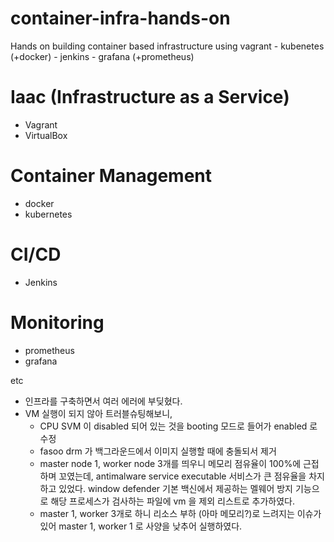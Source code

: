 # container-infra-hands-on
Hands on building container based infrastructure using vagrant - kubenetes (+docker) - jenkins - grafana (+prometheus)

# Iaac (Infrastructure as a Service)
- Vagrant
- VirtualBox

# Container Management
- docker
- kubernetes

# CI/CD
- Jenkins

# Monitoring
- prometheus
- grafana


etc
- 인프라를 구축하면서 여러 에러에 부딪혔다.
- VM 실행이 되지 않아 트러블슈팅해보니,
  -  CPU SVM 이 disabled 되어 있는 것을 booting 모드로 들어가 enabled 로 수정
  -  fasoo drm 가 백그라운드에서 이미지 실행할 때에 충돌되서 제거
  -  master node 1, worker node 3개를 띄우니 메모리 점유율이 100%에 근접하며 꼬였는데, antimalware service executable 서비스가 큰 점유율을 차지하고 있었다. window defender 기본 백신에서 제공하는 멜웨어 방지 기능으로 해당 프로세스가 검사하는 파일에 vm 을 제외 리스트로 추가하였다.
  -  master 1, worker 3개로 하니 리소스 부하 (아마 메모리?)로 느려지는 이슈가 있어 master 1, worker 1 로 사양을 낮추어 실행하였다.
